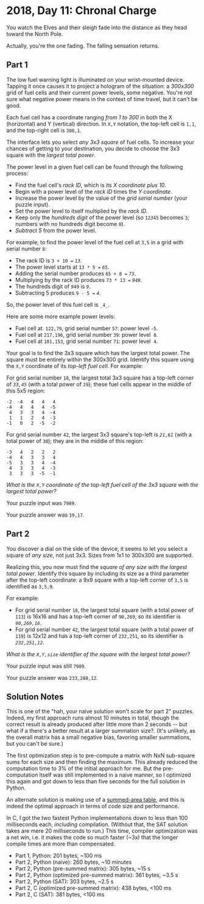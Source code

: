 # 2018, Day 11: Chronal Charge

You watch the Elves and their sleigh fade into the distance as they head toward the North Pole.

Actually, you're the one fading. The falling sensation returns.

## Part 1

The low fuel warning light is illuminated on your wrist-mounted device. Tapping it once causes it to project a hologram of the situation: a _300x300_ grid of fuel cells and their current power levels, some negative. You're not sure what negative power means in the context of time travel, but it can't be good.

Each fuel cell has a coordinate ranging _from 1 to 300_ in both the X (horizontal) and Y (vertical) direction. In `X,Y` notation, the top-left cell is `1,1`, and the top-right cell is `300,1`.

The interface lets you select _any 3x3 square_ of fuel cells. To increase your chances of getting to your destination, you decide to choose the 3x3 square with the _largest total power_.

The power level in a given fuel cell can be found through the following process:

*   Find the fuel cell's _rack ID_, which is its _X coordinate plus 10_.
*   Begin with a power level of the _rack ID_ times the _Y coordinate_.
*   Increase the power level by the value of the _grid serial number_ (your puzzle input).
*   Set the power level to itself multiplied by the _rack ID_.
*   Keep only the _hundreds digit_ of the power level (so `12`_`3`_`45` becomes `3`; numbers with no hundreds digit become `0`).
*   _Subtract 5_ from the power level.

For example, to find the power level of the fuel cell at `3,5` in a grid with serial number `8`:

*   The rack ID is `3 + 10 =` _`13`_.
*   The power level starts at `13 * 5 =` _`65`_.
*   Adding the serial number produces `65 + 8 =` _`73`_.
*   Multiplying by the rack ID produces `73 * 13 =` _`949`_.
*   The hundreds digit of _`9`_`49` is _`9`_.
*   Subtracting 5 produces `9 - 5 =` _`4`_.

So, the power level of this fuel cell is `_4_`.

Here are some more example power levels:

*   Fuel cell at  `122,79`, grid serial number `57`: power level `-5`.
*   Fuel cell at `217,196`, grid serial number `39`: power level  `0`.
*   Fuel cell at `101,153`, grid serial number `71`: power level  `4`.

Your goal is to find the 3x3 square which has the largest total power. The square must be entirely within the 300x300 grid. Identify this square using the `X,Y` coordinate of its _top-left fuel cell_. For example:

For grid serial number `18`, the largest total 3x3 square has a top-left corner of _`33,45`_ (with a total power of `29`); these fuel cells appear in the middle of this 5x5 region:

    -2  -4   4   4   4
    -4   4   4   4  -5
     4   3   3   4  -4
     1   1   2   4  -3
    -1   0   2  -5  -2
    

For grid serial number `42`, the largest 3x3 square's top-left is _`21,61`_ (with a total power of `30`); they are in the middle of this region:

    -3   4   2   2   2
    -4   4   3   3   4
    -5   3   3   4  -4
     4   3   3   4  -3
     3   3   3  -5  -1
    

_What is the `X,Y` coordinate of the top-left fuel cell of the 3x3 square with the largest total power?_

Your puzzle input was `7989`.

Your puzzle answer was `19,17`.

## Part 2

You discover a dial on the side of the device; it seems to let you select a square of _any size_, not just 3x3. Sizes from 1x1 to 300x300 are supported.

Realizing this, you now must find the _square of any size with the largest total power_. Identify this square by including its size as a third parameter after the top-left coordinate: a 9x9 square with a top-left corner of `3,5` is identified as `3,5,9`.

For example:

*   For grid serial number `18`, the largest total square (with a total power of `113`) is 16x16 and has a top-left corner of `90,269`, so its identifier is _`90,269,16`_.
*   For grid serial number `42`, the largest total square (with a total power of `119`) is 12x12 and has a top-left corner of `232,251`, so its identifier is _`232,251,12`_.

_What is the `X,Y,size` identifier of the square with the largest total power?_

Your puzzle input was still `7989`.

Your puzzle answer was `233,288,12`.


## Solution Notes

This is one of the "hah, your naive solution won't scale for part 2" puzzles. Indeed, my first approach runs almost 10 minutes in total, though the correct result is already produced after little more than 2 seconds -- but what if a there's a better result at a larger summation size?. (It's unlikely, as the overall matrix has a small negative bias, favoring smaller summations, but you can't be sure.)

The first optimization step is to pre-compute a matrix with NxN sub-square sums for each size and then finding the maximum. This already reduced the computation time to 3% of the initial approach for me. But the pre-computation itself was still implemented in a naive manner, so I optimized this again and got down to less than five seconds for the full solution in Python.

An alternate solution is making use of a [summed-area table](https://en.wikipedia.org/wiki/Summed-area_table), and this is indeed the optimal approach in terms of code size and performance.

In C, I got the two fastest Python implementations down to less than 100 milliseconds each, *including* compilation. (Without that, the SAT solution takes are mere 20 milliseconds to run.) This time, compiler optimization was a net win, i.e. it makes the code so much faster (~3x) that the longer compile times are more than compensated.

* Part 1, Python: 201 bytes, ~100 ms
* Part 2, Python (naive): 260 bytes, ~10 minutes
* Part 2, Python (pre-summed matrix): 305 bytes, ~15 s
* Part 2, Python (optimized pre-summed matrix): 361 bytes, ~3.5 s
* Part 2, Python (SAT): 303 bytes, ~2.5 s
* Part 2, C (optimized pre-summed matrix): 438 bytes, <100 ms
* Part 2, C (SAT): 381 bytes, <100 ms
